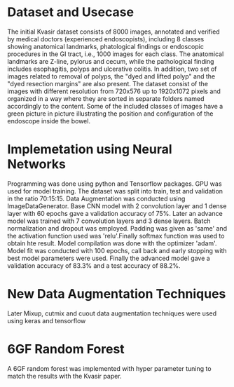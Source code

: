 # Dataset and Usecase
The initial Kvasir dataset consists of 8000 images, annotated and
verified by medical doctors (experienced endoscopists), including
8 classes showing anatomical landmarks, phatological findings or
endoscopic procedures in the GI tract, i.e., 1000 images for each
class. The anatomical landmarks are
Z-line, pylorus and cecum, while the pathological finding includes
esophagitis, polyps and ulcerative colitis. In addition, 
two set of images related to removal of polyps, the "dyed and lifted
polyp" and the "dyed resection margins" are also present. The dataset consist of the
images with different resolution from 720x576 up to 1920x1072
pixels and organized in a way where they are sorted in separate
folders named accordingly to the content. Some of the included
classes of images have a green picture in picture illustrating the
position and configuration of the endoscope inside the bowel.
# Implemetation using Neural Networks
Programming was done using python and Tensorflow packages. GPU was used for model training.
The dataset was split into train, test and validation in the ratio 70:15:15. Data Augmentation was conducted using ImageDataGenerator.
Base CNN model with 2 convolution layer and 1 dense layer with 60 epochs gave a validation accuracy of 75%.
Later an advance model was trained with 7 convolution layers and 3 dense layers. Batch normalization and dropout was employed.
Padding was given as 'same' and the activation function used was 'relu'.Finally softmax function was used to obtain hte result.
Model compilation was done with the optimizer 'adam'. Model fit was conducted with 100 epochs, call back and early stopping with best model parameters were used.
Finally the advanced model gave a validation accuracy of 83.3% and a test accuracy of 88.2%.
# New Data Augmentation Techniques
Later Mixup, cutmix and cuout data augmentation techniques were used using keras and tensorflow
# 6GF Random Forest
A 6GF random forest was implemented with hyper parameter tuning to match  the results with the Kvasir paper.
